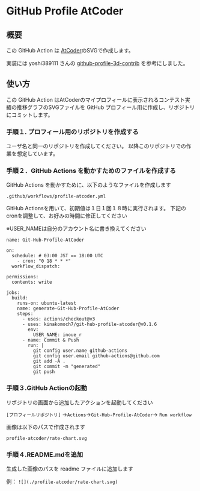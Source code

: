 # GitHub Profile AtCoder


## 概要
この GitHub Action は [AtCoder](https://atcoder.jp/?lang=ja)のSVGで作成します。

実装には yoshi389111 さんの [github-profile-3d-contrib](https://github.com/yoshi389111/github-profile-3d-contrib) を参考にしました。

## 使い方

この GitHub Action はAtCoderのマイプロフィールに表示されるコンテスト実績の推移グラフのSVGファイルを GitHub プロフィール用に作成し、リポジトリにコミットします。

### 

### 手順１. プロフィール用のリポジトリを作成する
ユーザ名と同一のリポジトリを作成してください。
以降このリポジトリでの作業を想定しています。

### 

### 手順２．GitHub Actions を動かすためのファイルを作成する

GitHub Actions を動かすために、以下のようなファイルを作成します

``` .github/workflows/profile-atcoder.yml ```

GitHub Actionsを用いて、初期値は１日１回１８時に実行されます。
下記のcronを調整して、お好みの時間に修正してください

※USER_NAMEは自分のアカウント名に書き換えてください

```
name: Git-Hub-Profile-AtCoder

on:
  schedule: # 03:00 JST == 18:00 UTC
    - cron: "0 18 * * *"
  workflow_dispatch:

permissions:
  contents: write

jobs:
  build:
    runs-on: ubuntu-latest
    name: generate-Git-Hub-Profile-AtCoder
    steps:
      - uses: actions/checkout@v3
      - uses: kinakomoch7/git-hub-profile-atcoder@v0.1.6
        env:
          USER_NAME: inoue_r
      - name: Commit & Push
        run: |
          git config user.name github-actions
          git config user.email github-actions@github.com
          git add -A .
          git commit -m "generated"
          git push
```

### 

### 手順３.GitHub Actionの起動

リポジトリの画面から追加したアクションを起動してください

```[プロフィールリポジトリ]``` ->```Actions```->```Git-Hub-Profile-AtCoder```-> ```Run workflow```

画像は以下のパスで作成されます

```profile-atcoder/rate-chart.svg```


### 手順４.README.mdを追加

生成した画像のパスを readme ファイルに追加します

例：
``` ![](./profile-atcoder/rate-chart.svg) ```
